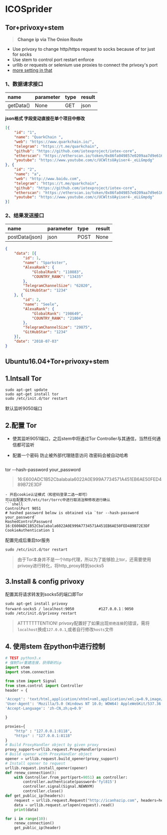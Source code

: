 # ICOSprider

## Tor+privoxy+stem
> **Change ip via The Onion Route**
- Use privoxy to change http/https request to socks because of tor just for socks
- Use stem to control port restart enforce
- urllib or requests or selenium  use proxies to connect the privoxy's port
- [more setting in that](#tor)

### 1、数据请求接口


name|parameter|type|result
:---|:----|:-----|:-----
getData()|None|GET|json

**json格式 字段变动直接在单个项目中修改**
```json
[{
	"id": "1",
	"name": "QuarkChain ",
	"web": "https://www.quarkchain.io/",
	"telegram": "https://t.me/quarkchain",
	"github": "https://github.com/iotexproject/iotex-core",
	"etherscan": "https://etherscan.io/token/0x86fa049857e0209aa7d9e616f7eb3b3b78ecfdb0",
	"youtube": "https://www.youtube.com/c/UCWltsUAyiser4-_eLLGmpdg"
}, {
	"id": "2",
	"name": "a",
	"web": "http://www.baidu.com",
	"telegram": "https://t.me/quarkchain",
	"github": "https://github.com/iotexproject/iotex-core",
	"etherscan": "https://etherscan.io/token/0x86fa049857e0209aa7d9e616f7eb3b3b78ecfdb0",
	"youtube": "https://www.youtube.com/c/UCWltsUAyiser4-_eLLGmpdg"
}]
```

### 2、结果发送接口
name|parameter|type|result
:---|:----|:-----|:-----
postData(json)|json|POST|None

```json
{
	"data": [{
		"id": 1,
		"name": "Sparkster",
		"AlexaRank": {
			"GlobalRank": "110883",
			"COUNTRY_RANK": "13435"
		},
		"TelegramChannelSize": "62820",
		"GitHubStar": "1234"
	}, {
		"id": 2,
		"name": "Seele",
		"AlexaRank": {
			"GlobalRank": "198649",
			"COUNTRY_RANK": "21804"
		},
		"TelegramChannelSize": "29875",
		"GitHubStar": "1234"
	}],
	"date": "2018-07-03"
}
```
## <span id = "tor"> Ubuntu16.04+Tor+privoxy+stem </span>
## **1.Intsall Tor**
```shell
sudo apt-get update
sudo apt-get install tor
sudo /etc/init.d/tor restart
```
默认监听9050端口

## **2.配置 Tor**
- 使其监听9051端口，之后stem中将通过Tor Controller与其通信，当然任何通信都可监听
- 配置一个密码 防止被外部代理随意访问 改密码会被自动哈希

  ```shell
tor --hash-password your_password
> 16:E600ADC1B52Cbalabala6022A0E999A7734571A451EB6AE50FED489B72E3DF
```
- 开启cookie认证模式（和密码登录二选一即可）
可以在配置文件/etc/tor/torrc中进行取消注释修改进行确认
```shell
ControlPort 9051
# hashed password below is obtained via `tor --hash-password your_password`
HashedControlPassword 16:E600ADC1B52Cbalabala6022A0E999A7734571A451EB6AE50FED489B72E3DF
CookieAuthentication 1
```
配置完成后重启tor服务
```shell
sudo /etc/init.d/tor restart
```


> 由于Tor本身并不是一个http代理，所以为了能够脸上tor，还需要使用privoxy进行转化，将http_proxy转到socks5

## **3.Install & config privoxy**

配置其将请求转发到socks5的端口即Tor
```shell
sudo apt-get install privoxy
forward-socks5 / localhost:9050           #127.0.0.1：9050
sudo /etc/init.d/privoxy restart
```
> ATTTTTTTENTION! privoxy配置好了如果出现`拒绝连接`的错误，需将`localhost`换成`127.0.0.1`,或者自行修改`hosts`文件

## **4. 使用stem 在python中进行控制**
```python
# TEST python3.x
# 强制Tor重建连接，获得新的ip
import stem
import stem.connection

from stem import Signal
from stem.control import Controller
header = {

'Accept': 'text/html,application/xhtml+xml,application/xml;q=0.9,image/webp,image/apng,*/*;q=0.8',
'User-Agent': 'Mozilla/5.0 (Windows NT 10.0; WOW64) AppleWebKit/537.36 (KHTML, like Gecko) Chrome/55.0.2883.87 Safari/537.36',
'Accept-Language': 'zh-CN,zh;q=0.9'

}

proxies={
    "http" : "127.0.0.1:8118",
    "https" : "127.0.0.1:8118"
}
# Build ProxyHandler object by given proxy
proxy_support=urllib.request.ProxyHandler(proxies)
# Build opener with ProxyHandler object
opener = urllib.request.build_opener(proxy_support)
# Install opener to request
urllib.request.install_opener(opener)
def renew_connection():
    with Controller.from_port(port=9051) as controller:
        controller.authenticate(password='fyl815')
        controller.signal(Signal.NEWNYM)
        controller.close()
def get_public_ip(headers):
    request = urllib.request.Request("http://icanhazip.com", headers=headers)
    data = urllib.request.urlopen(request).read()
    print(data)

for i in range(10):
    renew_connection()
    get_public_ip(header)
```